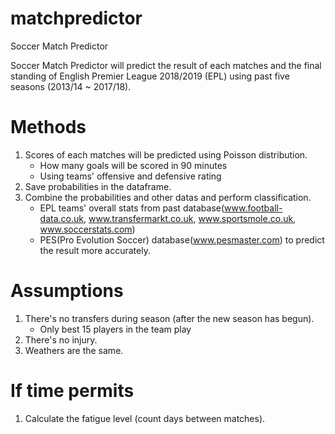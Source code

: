 # matchpredictor
Soccer Match Predictor

Soccer Match Predictor will predict the result of each matches and the final standing of English Premier League 2018/2019 (EPL) using past five seasons (2013/14 ~ 2017/18). 

# Methods
1. Scores of each matches will be predicted using Poisson distribution. 
    - How many goals will be scored in 90 minutes
    - Using teams' offensive and defensive rating 
2. Save probabilities in the dataframe.
3. Combine the probabilities and other datas and perform classification.
    - EPL teams' overall stats from past database(www.football-data.co.uk, www.transfermarkt.co.uk, www.sportsmole.co.uk, www.soccerstats.com)
    - PES(Pro Evolution Soccer) database(www.pesmaster.com) to predict the result more accurately.

# Assumptions
1. There's no transfers during season (after the new season has begun).
    - Only best 15 players in the team play
2. There's no injury.
3. Weathers are the same.


# If time permits
1. Calculate the fatigue level (count days between matches).
